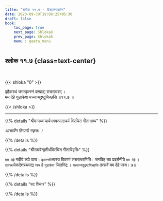 ```yaml
---
title: "श्लोक ११.७ - विश्वरूपदर्शन"
date: 2023-09-30T19:08:25+05:30
draft: false
book:
    toc_page: true
    next_page: Shloka8
    prev_page: Shloka6
    menu : geeta_menu
---
```




## श्लोक ११.७ {class=text-center}

<br/>

{{< shloka  "0"  >}}

इहैकस्थं जगत्कृत्स्नं पश्याद्य सचराचरम् ।    
मम देहे गुडाकेश यच्चान्यद्द्रष्टुमिच्छसि ॥११.७ ॥

{{< /shloka >}}

---


{{% details "श्रीमन्मध्वाचार्यभगवत्पादाचर्य विरचित  गीताभाष्य" %}}

*आचार्येण टिप्पणी नकृतः ।*

{{% /details %}}



{{% details "श्रीराघवेन्द्रतीर्थविरचित गीताविवृतिः" %}}

`मम देहे` मदीये रूपे पश्य। 
`कृत्स्नमि`त्यस्य विवरणं सचराचरमिति। 
जगदिह तव प्रदर्शनीये `मम देहे` । 
`एकस्थ`मेकदेशस्थमद्य `पश्य` हे `गुडाकेश` जितनिद्र ।
`यच्चान्यदुद्रष्टमिच्छसि` तत्सर्वं मम देहे पश्य। ७॥

{{% /details %}}



{{% details "पद विचार" %}}


{{% /details %}}
